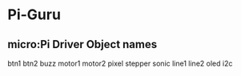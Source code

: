 # Pi-Guru
micro:Pi Driver
Object names
------------
btn1
btn2
buzz
motor1
motor2
pixel
stepper
sonic
line1
line2
oled
i2c
